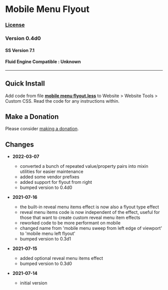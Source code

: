 # Mobile Menu Flyout

### [License][99]

### Version 0.4d0

#### SS Version 7.1

#### Fluid Engine Compatible : Unknown

---

## Quick Install

Add code from file
**[mobile menu flyout.less](mobile%20menu%20flyout.less#L1)**
to Website > Website Tools > Custom CSS. Read the code for any instructions
within.

## Make a Donation

Please consider
[making a donation](https://github.com/tomsWebConsulting/twcsl#make-a-donation).

## Changes

* **2022-03-07**

  * converted a bunch of repeated value/property pairs into mixin utilities for
    easier maintenance
  * added some vendor prefixes
  * added support for flyout from right
  * bumped version to 0.4d0
  
* **2021-07-16**

  * the built-in reveal menu items effect is now also a flyout type effect
  * reveal menu items code is now independent of the effect, useful for those
    that want to create custom reveal menu item effects
  * reworked code to be more performant on mobile
  * changed name from 'mobile menu sweep from left edge of viewport' to 'mobile
    menu left flyout'
  * bumped version to 0.3d1
  
* **2021-07-15**

  * added optional reveal menu items effect
  * bumped version to 0.3d0
  
* **2021-07-14**

  * initial version

[99]: https://github.com/tomsWebConsulting/twcsl/blob/main/LICENSE.txt#L1
